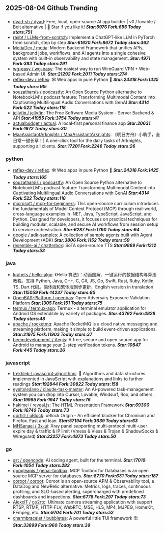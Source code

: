 ## 2025-08-04 Github Trending

### 
* [dyad-sh / dyad](https://github.com/dyad-sh/dyad): Free, local, open-source AI app builder | v0 / lovable / Bolt alternative | 🌟 Star if you like it! ***Star:5976 Fork:655 Today stars:751***
* [rasbt / LLMs-from-scratch](https://github.com/rasbt/LLMs-from-scratch): Implement a ChatGPT-like LLM in PyTorch from scratch, step by step ***Star:61620 Fork:8672 Today stars:362***
* [MotiaDev / motia](https://github.com/MotiaDev/motia): Modern Backend Framework that unifies APIs, background jobs, workflows, and AI agents into a single cohesive system with built-in observability and state management. ***Star:4971 Fork:383 Today stars:291***
* [wg-easy / wg-easy](https://github.com/wg-easy/wg-easy): The easiest way to run WireGuard VPN + Web-based Admin UI. ***Star:21292 Fork:2011 Today stars:274***
* [reflex-dev / reflex](https://github.com/reflex-dev/reflex): 🕸️ Web apps in pure Python 🐍 ***Star:24318 Fork:1425 Today stars:165***
* [souzatharsis / podcastfy](https://github.com/souzatharsis/podcastfy): An Open Source Python alternative to NotebookLM's podcast feature: Transforming Multimodal Content into Captivating Multilingual Audio Conversations with GenAI ***Star:4314 Fork:522 Today stars:118***
* [jellyfin / jellyfin](https://github.com/jellyfin/jellyfin): The Free Software Media System - Server Backend & API ***Star:41955 Fork:3754 Today stars:41***
* [actualbudget / actual](https://github.com/actualbudget/actual): A local-first personal finance app ***Star:20631 Fork:1672 Today stars:30***
* [MaaAssistantArknights / MaaAssistantArknights](https://github.com/MaaAssistantArknights/MaaAssistantArknights): 《明日方舟》小助手，全日常一键长草！| A one-click tool for the daily tasks of Arknights, supporting all clients. ***Star:17201 Fork:2246 Today stars:26***

### python
* [reflex-dev / reflex](https://github.com/reflex-dev/reflex): 🕸️ Web apps in pure Python 🐍 ***Star:24318 Fork:1425 Today stars:165***
* [souzatharsis / podcastfy](https://github.com/souzatharsis/podcastfy): An Open Source Python alternative to NotebookLM's podcast feature: Transforming Multimodal Content into Captivating Multilingual Audio Conversations with GenAI ***Star:4314 Fork:522 Today stars:118***
* [microsoft / mcp-for-beginners](https://github.com/microsoft/mcp-for-beginners): This open-source curriculum introduces the fundamentals of Model Context Protocol (MCP) through real-world, cross-language examples in .NET, Java, TypeScript, JavaScript, and Python. Designed for developers, it focuses on practical techniques for building modular, scalable, and secure AI workflows from session setup to service orchestration. ***Star:6287 Fork:1790 Today stars:94***
* [google / adk-samples](https://github.com/google/adk-samples): A collection of sample agents built with Agent Development (ADK) ***Star:3806 Fork:1152 Today stars:59***
* [resemble-ai / chatterbox](https://github.com/resemble-ai/chatterbox): SoTA open-source TTS ***Star:9889 Fork:1212 Today stars:53***

### java
* [krahets / hello-algo](https://github.com/krahets/hello-algo): 《Hello 算法》：动画图解、一键运行的数据结构与算法教程。支持 Python, Java, C++, C, C#, JS, Go, Swift, Rust, Ruby, Kotlin, TS, Dart 代码。简体版和繁体版同步更新，English version in translation ***Star:115059 Fork:14237 Today stars:85***
* [OpenBAS-Platform / openbas](https://github.com/OpenBAS-Platform/openbas): Open Adversary Exposure Validation Platform ***Star:1305 Fork:151 Today stars:75***
* [termux / termux-app](https://github.com/termux/termux-app): Termux - a terminal emulator application for Android OS extendible by variety of packages. ***Star:43762 Fork:4828 Today stars:48***
* [apache / rocketmq](https://github.com/apache/rocketmq): Apache RocketMQ is a cloud native messaging and streaming platform, making it simple to build event-driven applications. ***Star:21975 Fork:11903 Today stars:37***
* [beemdevelopment / Aegis](https://github.com/beemdevelopment/Aegis): A free, secure and open source app for Android to manage your 2-step verification tokens. ***Star:10847 Fork:445 Today stars:26***

### javascript
* [trekhleb / javascript-algorithms](https://github.com/trekhleb/javascript-algorithms): 📝 Algorithms and data structures implemented in JavaScript with explanations and links to further readings ***Star:192844 Fork:30822 Today stars:158***
* [eyaltoledano / claude-task-master](https://github.com/eyaltoledano/claude-task-master): An AI-powered task-management system you can drop into Cursor, Lovable, Windsurf, Roo, and others. ***Star:19965 Fork:1947 Today stars:76***
* [hakimel / reveal.js](https://github.com/hakimel/reveal.js): The HTML Presentation Framework ***Star:69300 Fork:16740 Today stars:73***
* [gorhill / uBlock](https://github.com/gorhill/uBlock): uBlock Origin - An efficient blocker for Chromium and Firefox. Fast and lean. ***Star:57194 Fork:3639 Today stars:63***
* [MHSanaei / 3x-ui](https://github.com/MHSanaei/3x-ui): Xray panel supporting multi-protocol multi-user expire day & traffic & IP limit (Vmess & Vless & Trojan & ShadowSocks & Wireguard) ***Star:22257 Fork:4873 Today stars:50***

### go
* [sst / opencode](https://github.com/sst/opencode): AI coding agent, built for the terminal. ***Star:17019 Fork:1054 Today stars:282***
* [googleapis / genai-toolbox](https://github.com/googleapis/genai-toolbox): MCP Toolbox for Databases is an open source MCP server for databases. ***Star:8770 Fork:631 Today stars:187***
* [coroot / coroot](https://github.com/coroot/coroot): Coroot is an open-source APM & Observability tool, a DataDog and NewRelic alternative. Metrics, logs, traces, continuous profiling, and SLO-based alerting, supercharged with predefined dashboards and inspections. ***Star:6778 Fork:297 Today stars:73***
* [AlexxIT / go2rtc](https://github.com/AlexxIT/go2rtc): Ultimate camera streaming application with support RTSP, RTMP, HTTP-FLV, WebRTC, MSE, HLS, MP4, MJPEG, HomeKit, FFmpeg, etc. ***Star:9704 Fork:701 Today stars:52***
* [charmbracelet / bubbletea](https://github.com/charmbracelet/bubbletea): A powerful little TUI framework 🏗 ***Star:33899 Fork:960 Today stars:39***
